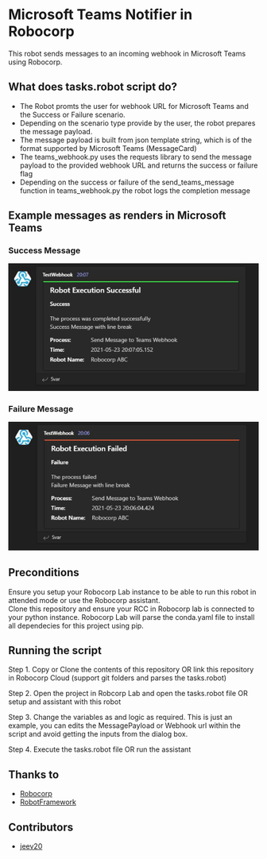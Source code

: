 # Microsoft Teams Notifier in Robocorp
This robot sends messages to an incoming webhook in Microsoft Teams using Robocorp.

## What does tasks.robot script do?
- The Robot promts the user for webhook URL for Microsoft Teams and the Success or Failure scenario.
- Depending on the scenario type provide by the user, the robot prepares the message payload.
- The message payload is built from json template string, which is of the format supported by Microsoft Teams (MessageCard)
- The teams_webhook.py uses the requests library to send the message payload to the provided webhook URL and returns the success or failure flag 
- Depending on the success or failure of the send_teams_message function in teams_webhook.py the robot logs the completion message


## Example messages as renders in Microsoft Teams

### Success Message
![SuccessImage](https://github.com/jeev20/MicrosoftTeamsNotifier_Robocorp/blob/main/images/Success.JPG)

### Failure Message
![FailureImage](https://github.com/jeev20/MicrosoftTeamsNotifier_Robocorp/blob/main/images/Failure.JPG)


## Preconditions 
Ensure you setup your Robocorp Lab instance to be able to run this robot in attended mode or use the Robocorp assistant.  
Clone this repository and ensure your RCC in Robocorp lab is connected to your python instance. Robocorp Lab will parse the conda.yaml file to install all dependecies for this project using pip. 


## Running the script 

Step 1. Copy or Clone the contents of this repository OR  link this repository in Robocorp Cloud (support git folders and parses the tasks.robot)

Step 2. Open the project in Robcorp Lab and open the tasks.robot file OR setup and assistant with this robot

Step 3. Change the variables as and logic as required. This is just an example, you can edits the MessagePayload or Webhook url within the script and avoid getting the inputs from the dialog box. 

Step 4. Execute the tasks.robot file OR run the assistant

## Thanks to 
* [Robocorp](https://robocorp.com)
* [RobotFramework](https://robotframework.org/)

## Contributors
* [jeev20]("https://github.com/jeev20")
